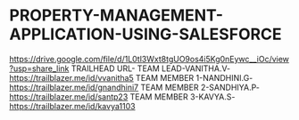 # PROPERTY-MANAGEMENT-APPLICATION-USING-SALESFORCE
https://drive.google.com/file/d/1L0tl3Wxt8tgUO9os4i5Kg0nEywc__iOc/view?usp=share_link
TRAILHEAD URL-
TEAM LEAD-VANITHA.V- https://trailblazer.me/id/vvanitha5
TEAM MEMBER 1-NANDHINI.G-https://trailblazer.me/id/gnandhini7
TEAM MEMBER 2-SANDHIYA.P-https://trailblazer.me/id/santp23
TEAM MEMBER 3-KAVYA.S-https://trailblazer.me/id/kavya1103
